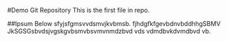 #Demo Git Repository
This is the first file in repo.

##Ipsum Below
sfyjsfgmsvvdsmvjkvbmsb. 
fjhdgfkfgevbdnvbddhhgSBMV JkSGSGsbvdsjvgskgvbsmvbsvmvnmdzbvd
vds vdmdbvkdvmdbvd vb.